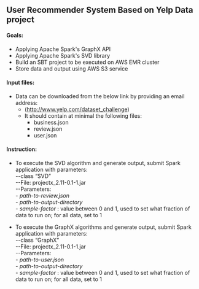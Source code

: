 ## User Recommender System Based on Yelp Data project
#### Goals:
- Applying Apache Spark's GraphX API
- Applying Apache Spark's SVD library
- Build an SBT project to be executed on AWS EMR cluster
- Store data and output using AWS S3 service

#### Input files: 
- Data can be downloaded from the below link by providing an email address: 
  - (http://www.yelp.com/dataset_challenge)
  - It should contain at minimal the following files: 
    - business.json 
    - review.json 
    - user.json 
 
#### Instruction: 
  - To execute the SVD algorithm and generate output, submit Spark application with parameters: <br/>
      --class “SVD” <br/>
      --File: projectx_2.11-0.1-1.jar <br/>
      --Parameters: <br/>
        - *path-to-review.json* <br/>
        - *path-to-output-directory* <br/>
        - *sample-factor* : value between 0 and 1, used to set what fraction of data to run on; for all data, set to 1 
 
  - To execute the GraphX algorithms and generate output, submit Spark application with parameters: <br/>
      --class “GraphX” <br/>
      --File: projectx_2.11-0.1-1.jar <br/>
      --Parameters: <br/>
        - *path-to-user.json* <br/>
        - *path-to-output-directory* <br/>
        - *sample-factor* : value between 0 and 1, used to set what fraction of data to run on; for all data, set to 1 
